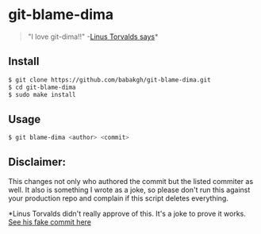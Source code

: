 # git-blame-dima

> "I love git-dima!!" -[Linus Torvalds says](https://github.com/babakgh/git-blame-dima/commit/e5cfe4bb2190a2ae406d5f0b8f49c32ac0f01cd7)*

## Install

```bash
$ git clone https://github.com/babakgh/git-blame-dima.git
$ cd git-blame-dima
$ sudo make install
```

## Usage

```bash
$ git blame-dima <author> <commit>
```

## Disclaimer:

This changes not only who authored the commit but the listed commiter as well. It also is something I wrote as a joke, so please don't run this against your production repo and complain if this script deletes everything.

*Linus Torvalds didn't really approve of this. It's a joke to prove it works. [See his fake commit here](https://github.com/babakgh/git-blame-dima/commit/e5cfe4bb2190a2ae406d5f0b8f49c32ac0f01cd7)
